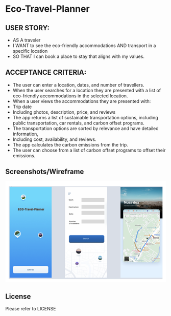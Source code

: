 # Eco-Travel-Planner

## USER STORY:
- AS A traveler
- I WANT to see the eco-friendly accommodations AND transport in a specific location
- SO THAT I can book a place to stay that aligns with my values.

## ACCEPTANCE CRITERIA:
- The user can enter a location, dates, and number of travellers.
- When the user searches for a location they are presented with a list of eco-friendly accommodations in the selected location.
- When a user views the accommodations they are presented with:
- Trip date
- Including photos, description, price, and reviews
- The app returns a list of sustainable transportation options, including public transportation, car rentals, and carbon offset programs.
- The transportation options are sorted by relevance and have detailed information,
- Including cost, availability, and reviews.
- The app calculates the carbon emissions from the trip.
- The user can choose from a list of carbon offset programs to offset their emissions.

## Screenshots/Wireframe

![Alt text](images/wireframe%20screenshot.png)

## License

Please refer to LICENSE
